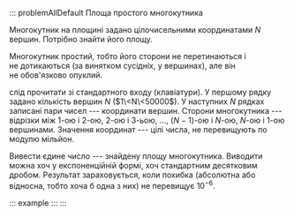 ::: problemAllDefault
Площа простого многокутника

Многокутник на площині задано цілочисельними координатами $N$ вершин.
Потрібно знайти його площу.

Многокутник простий, тобто його сторони не перетинаються і
не дотикаються (за винятком сусідніх, у вершинах), але він
не обов'язково опуклий.

слід прочитати зі стандартного входу (клавіатури). У першому рядку
задано кількість вершин $N$ ($1\<N\<50000$). У наступних $N$ рядках
записані пари чисел --- координати вершин. Сторони многокутника ---
відрізки між 1-ою і 2-ою, 2-ою і 3-ьою, ..., ($N-1$)-ою і $N$-ою, $N$-ою
і 1-ою вершинами. Значення координат --- цілі числа, не перевищують по
модулю мільйон.

Вивести єдине число --- знайдену площу многокутника. Виводити можна хоч
у експоненційній формі, хоч стандартним десятковим дробом. Результат
зараховується, коли похибка (абсолютна або відносна, тобто хоча б одна з
них) не перевищує $10^{-6}$.

::: example
:::
:::

